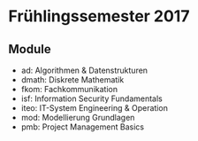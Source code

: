 # Frühlingssemester 2017

## Module

- ad: Algorithmen & Datenstrukturen
- dmath: Diskrete Mathematik
- fkom: Fachkommunikation
- isf: Information Security Fundamentals
- iteo: IT-System Engineering & Operation
- mod: Modellierung Grundlagen
- pmb: Project Management Basics
